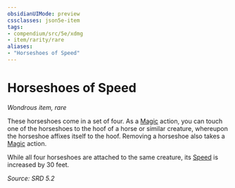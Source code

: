 ```yaml
---
obsidianUIMode: preview
cssclasses: json5e-item
tags:
- compendium/src/5e/xdmg
- item/rarity/rare
aliases: 
- "Horseshoes of Speed"
---
```

# Horseshoes of Speed
*Wondrous item, rare*  


These horseshoes come in a set of four. As a [Magic](actions.md#Magic) action, you can touch one of the horseshoes to the hoof of a horse or similar creature, whereupon the horseshoe affixes itself to the hoof. Removing a horseshoe also takes a [Magic](actions.md#Magic) action.

While all four horseshoes are attached to the same creature, its [Speed](speed-xphb.md) is increased by 30 feet.

*Source: SRD 5.2*